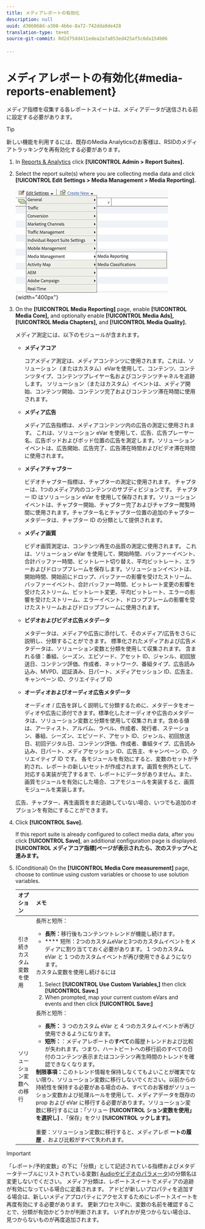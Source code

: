 ```yaml
---
title: メディアレポートの有効化
description: null
uuid: d306068d-a308-4b6e-8a72-742dda0de428
translation-type: tm+mt
source-git-commit: 0d2d75dd411edea2a7a853ed425af5c6da154b06

---
```



# メディアレポートの有効化{#media-reports-enablement}

メディア指標を収集する各レポートスイートは、メディアデータが送信される前に設定する必要があります。

>[!TIP]
>
>新しい機能を利用するには、既存のMedia Analyticsのお客様は、RSIDのメディアトラッキングを再有効化する必要があります。

1. In [Reports &amp; Analytics](https://my.omniture.com/login/) click **[!UICONTROL Admin &gt; Report Suites].**
1. Select the report suite(s) where you are collecting media data and click **[!UICONTROL Edit Settings &gt; Media Management &gt; Media Reporting].**

   ![](assets/media-reporting.png){width="400px"}

1. On the **[!UICONTROL Media Reporting]** page, enable **[!UICONTROL Media Core],** and optionally enable **[!UICONTROL Media Ads],** **[!UICONTROL Media Chapters],** and **[!UICONTROL Media Quality].**

   メディア測定には、以下のモジュールが含まれます。

   * **メディアコア**

      コアメディア測定は、メディアコンテンツに使用されます。これは、ソリューション（またはカスタム）eVarを使用して、コンテンツ、コンテンツタイプ、コンテンツプレイヤー名およびコンテンツチャネルを追跡します。 ソリューション（またはカスタム）イベントは、メディア開始、コンテンツ開始、コンテンツ完了およびコンテンツ滞在時間に使用されます。

   * **メディア広告**

      メディア広告指標は、メディアコンテンツ内の広告の測定に使用されます。 これは、ソリューション eVar を使用して、広告、広告プレーヤー名、広告ポッドおよびポッド位置の広告を測定します。ソリューションイベントは、広告開始、広告完了、広告滞在時間およびビデオ滞在時間に使用されます。

   * **メディアチャプター**

      ビデオチャプター指標は、チャプターの測定に使用されます。 チャプターは、1つのメディア内のコンテンツのサブディビジョンです。 チャプター ID はソリューション eVar を使用して保存されます。ソリューションイベントは、チャプター開始、チャプター完了およびチャプター閲覧時間に使用されます。チャプター名とチャプター位置の追加のチャプターメタデータは、チャプター ID の分類として提供されます。

   * **メディア画質**

      ビデオ画質測定は、コンテンツ再生の品質の測定に使用されます。 これは、ソリューション eVar を使用して、開始時間、バッファーイベント、合計バッファー時間、ビットレート切り替え、平均ビットレート、エラーおよびドロップフレームを保存します。ソリューションイベントは、開始時間、開始前にドロップ、バッファーの影響を受けたストリーム、バッファーイベント、合計バッファー時間、ビットレート変更の影響を受けたストリーム、ビットレート変更、平均ビットレート、エラーの影響を受けたストリーム、エラーイベント、ドロップフレームの影響を受けたストリームおよびドロップフレームに使用されます。

   * **ビデオおよびビデオ広告メタデータ**

      メタデータは、メディアや広告に添付して、そのメディア/広告をさらに説明し、分類することができます。 標準化されたメディアおよび広告メタデータは、ソリューション変数と分類を使用して収集されます。 含まれる値：番組、シーズン、エピソード、アセット ID、ジャンル、初回放送日、コンテンツ評価、作成者、ネットワーク、番組タイプ、広告読み込み、MVPD、認証済み、日パート、メディアセッション ID、広告主、キャンペーン ID、クリエイティブ ID

   * **オーディオおよびオーディオ広告メタデータ**

      オーディオ / 広告を詳しく説明して分類するために、メタデータをオーディオや広告に添付できます。標準化したオーディオや広告のメタデータは、ソリューション変数と分類を使用して収集されます。含める値は、アーティスト、アルバム、ラベル、作成者、発行者、ステーション、番組、シーズン、エピソード、アセット ID、ジャンル、初回放送日、初回デジタル日、コンテンツ評価、作成者、番組タイプ、広告読み込み、日パート、メディアセッション ID、広告主、キャンペーン ID、クリエイティブ ID です。
   各モジュールを有効にすると、変数のセットが予約され、レポートの新しいセットが作成されます。画質を例外として、対応する実装が完了するまで、レポートにデータがありません。また、画質モジュールを有効にした場合、コアモジュールを実装すると、画質モジュールを実装します。

   広告、チャプター、再生画質をまだ追跡していない場合、いつでも追加のオプションを有効にすることができます。

1. Click **[!UICONTROL Save].**

   If this report suite is already configured to collect media data, after you click **[!UICONTROL Save]**, an additional configuration page is displayed. **[!UICONTROL メディアコア指標]ページが表示されたら、次のステップへと進みます。**

1. (Conditional) On the **[!UICONTROL Media Core measurement]** page, choose to continue using custom variables or choose to use solution variables.

   | オプション | メモ |
   | --- | --- |
   | 引き続きカスタム変数を使用 | 長所と短所：<ul> <li> **長所：**&#x200B;移行後もコンテンツトレンドが機能し続けます。 </li> <li> **** 短所：2つのカスタムeVarと3つのカスタムイベントをメディアに割り当てておく必要があります。 1 つのカスタム eVar と 1 つのカスタムイベントが再び使用できるようになります。 </li> </ul> カスタム変数を使用し続けるには <ol> <li>Select **[!UICONTROL Use Custom Variables,]** then click **[!UICONTROL Save.]** </li> <li>When prompted, map your current custom eVars and events and then click **[!UICONTROL Save:]** </li> </ol> |
   | ソリューション変数への移行 | 長所と短所：<ul> <li> **長所：** 3 つのカスタム eVar と 4 つのカスタムイベントが再び使用できるようになります。 </li> <li> **短所：**：メディアレポートの&#x200B;**すべて**&#x200B;の履歴トレンドおよび比較が失われます。つまり、ハートビートへの移行前のすべての日付のコンテンツ表示またはコンテンツ再生時間のトレンドを確認できなくなります。 </li> </ul> **制限事項：**&#x200B;このトレンド情報を保持しなくてもよいことが確実でない限り、ソリューション変数に移行しないでください。以前からの持続性を保持する必要がある場合のみ、すべてのお客様がソリューション変数および処理ルールを使用して、メディアデータを既存の prop および eVar に移行する必要があります。ソリューション変数に移行するには：「ソリュー **[!UICONTROL ション変数を使用」を選択し]** 、「保存」をクリ **[!UICONTROL ックします]。** <br><br> 重要：ソリューション変数に移行すると、メディアレポ **ートの履歴** 、および比較がすべて失われます。 |

>[!IMPORTANT]
>
>「レポート/予約変数」の下に「分類」として記述されている指標およびメタデータテーブルにリストされている変数( [Audioやビデオのパラメータ](/help/metrics-and-metadata/audio-video-parameters.md))の分類名は変更しないでください。 メディア分類は、レポートスイートでメディアの追跡が有効になっている場合に定義されます。 アドビが新しいプロパティを追加する場合は、新しいメディアプロパティにアクセスするためにレポートスイートを再度有効にする必要があります。 更新プロセス中に、変数の名前を確認することで、分類が有効かどうかが判断されます。 いずれかが見つからない場合は、見つからないものが再度追加されます。

